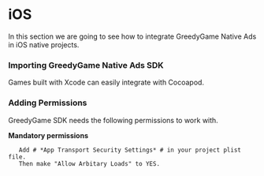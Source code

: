# **iOS**
In this section we are going to see how to integrate GreedyGame Native Ads in iOS native projects.

### **Importing GreedyGame Native Ads SDK**

Games built with Xcode can easily integrate with Cocoapod.





### **Adding Permissions**

GreedyGame SDK needs the following permissions to work with.

**Mandatory permissions**

```.plist
   Add # *App Transport Security Settings* # in your project plist file.
   Then make "Allow Arbitary Loads" to YES.
```